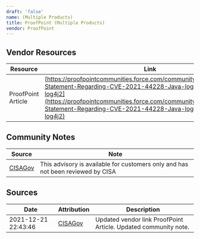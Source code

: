 ```yaml
---
draft: 'false'
name: (Multiple Products)
title: ProofPoint (Multiple Products)
vendor: ProofPoint
---
```


## Vendor Resources
| Resource | Link |
| --- | --- |
| ProofPoint Article | [https://proofpointcommunities.force.com/community/s/article/Proofpoint-Statement-Regarding-CVE-2021-44228-Java-logging-package-log4j2](https://proofpointcommunities.force.com/community/s/article/Proofpoint-Statement-Regarding-CVE-2021-44228-Java-logging-package-log4j2) |


## Community Notes
| Source | Note |
| --- | --- |
| [CISAGov](https://raw.githubusercontent.com/cisagov/log4j-affected-db/develop/README.md) | This advisory is available for customers only and has not been reviewed by CISA |

## Sources
| Date | Attribution | Description |
| --- | --- | --- |
| 2021-12-21 22:43:46 | [CISAGov](https://raw.githubusercontent.com/cisagov/log4j-affected-db/develop/README.md) | Updated vendor link ProofPoint Article. Updated community note.  |
